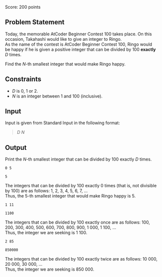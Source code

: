 Score: $200$ points

## Problem Statement

Today, the memorable AtCoder Beginner Contest 100 takes place. On this occasion, Takahashi would like to give an integer to Ringo.<br>
As the name of the contest is AtCoder Beginner Contest 100, Ringo would be happy if he is given a positive integer that can be divided by $100$ **exactly** $D$ times.

Find the $N$-th smallest integer that would make Ringo happy.

## Constraints

- $D$ is $0$, $1$ or $2$.
- $N$ is an integer between $1$ and $100$ (inclusive).

## Input

Input is given from Standard Input in the following format:

> $D$ $N$

## Output

Print the $N$-th smallest integer that can be divided by $100$ exactly $D$ times.

```input1
0 5
```

```output1
5
```

The integers that can be divided by $100$ exactly $0$ times (that is, not divisible by $100$) are as follows: $1$, $2$, $3$, $4$, $5$, $6$, $7$, ...<br>
Thus, the $5$-th smallest integer that would make Ringo happy is $5$.  

```input2
1 11
```

```output2
1100
```

The integers that can be divided by $100$ exactly once are as follows: $100$, $200$, $300$, $400$, $500$, $600$, $700$, $800$, $900$, $1 \ 000$, $1 \ 100$, ...<br>
Thus, the integer we are seeking is $1 \ 100$.

```input3
2 85
```

```output3
850000
```

The integers that can be divided by $100$ exactly twice are as follows: $10 \ 000$, $20 \ 000$, $30 \ 000$, ...<br>
Thus, the integer we are seeking is $850 \ 000$.